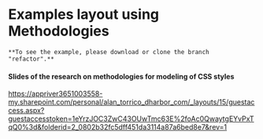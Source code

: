 # Examples layout using Methodologies
    **To see the example, please download or clone the branch "refactor".**

#### Slides of the research on methodologies for modeling of CSS styles
https://appriver3651003558-my.sharepoint.com/personal/alan_torrico_dharbor_com/_layouts/15/guestaccess.aspx?guestaccesstoken=1eYrzJOC3ZwC43OUwTmc63E%2foAc0QwaytgEYvPxTqQ0%3d&folderid=2_0802b32fc5dff451da3114a87a6bed8e7&rev=1


